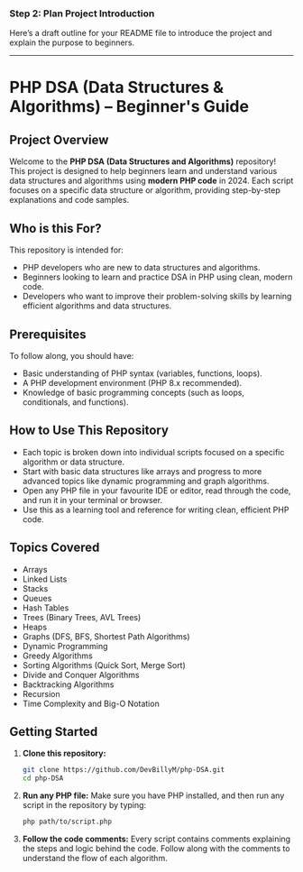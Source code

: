 ### Step 2: Plan Project Introduction

Here’s a draft outline for your README file to introduce the project and explain the purpose to beginners.

---

# PHP DSA (Data Structures & Algorithms) – Beginner's Guide

## Project Overview

Welcome to the **PHP DSA (Data Structures and Algorithms)** repository! This project is designed to help beginners learn and understand various data structures and algorithms using **modern PHP code** in 2024. Each script focuses on a specific data structure or algorithm, providing step-by-step explanations and code samples.

## Who is this For?

This repository is intended for:

- PHP developers who are new to data structures and algorithms.
- Beginners looking to learn and practice DSA in PHP using clean, modern code.
- Developers who want to improve their problem-solving skills by learning efficient algorithms and data structures.

## Prerequisites

To follow along, you should have:

- Basic understanding of PHP syntax (variables, functions, loops).
- A PHP development environment (PHP 8.x recommended).
- Knowledge of basic programming concepts (such as loops, conditionals, and functions).

## How to Use This Repository

- Each topic is broken down into individual scripts focused on a specific algorithm or data structure.
- Start with basic data structures like arrays and progress to more advanced topics like dynamic programming and graph algorithms.
- Open any PHP file in your favourite IDE or editor, read through the code, and run it in your terminal or browser.
- Use this as a learning tool and reference for writing clean, efficient PHP code.

## Topics Covered

- Arrays
- Linked Lists
- Stacks
- Queues
- Hash Tables
- Trees (Binary Trees, AVL Trees)
- Heaps
- Graphs (DFS, BFS, Shortest Path Algorithms)
- Dynamic Programming
- Greedy Algorithms
- Sorting Algorithms (Quick Sort, Merge Sort)
- Divide and Conquer Algorithms
- Backtracking Algorithms
- Recursion
- Time Complexity and Big-O Notation

## Getting Started

1. **Clone this repository:**

   ```bash
   git clone https://github.com/DevBillyM/php-DSA.git
   cd php-DSA
   ```

2. **Run any PHP file:**
   Make sure you have PHP installed, and then run any script in the repository by typing:

   ```bash
   php path/to/script.php
   ```

3. **Follow the code comments:**
   Every script contains comments explaining the steps and logic behind the code. Follow along with the comments to understand the flow of each algorithm.
